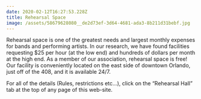 ```yaml
---
date: 2020-02-12T16:27:53.228Z
title: Rehearsal Space
image: /assets/58679628080__de2d73ef-3d64-4681-ada3-8b211d31bebf.jpg
---
```

Rehearsal space is one of the greatest needs and largest monthly expenses for bands and performing artists. In our research, we have found facilities requesting $25 per hour (at the low end) and hundreds of dollars per month at the high end.  As a member of our association, rehearsal space is free! Our facility is conveniently located on the east side of downtown Orlando, just off of the 408, and it is available 24/7. 

For all of the details (Rules, restrictions etc…), click on the “Rehearsal Hall” tab at the top of any page of this web-site.

